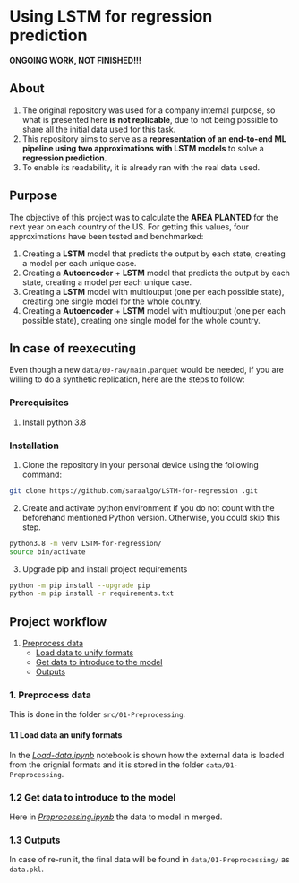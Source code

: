 # Using LSTM for regression prediction

**ONGOING WORK, NOT FINISHED!!!**

## About
1. The original repository was used for a company internal purpose, so what is presented here **is not replicable**, due to not being possible to share all the initial data used for this task.
2. This repository aims to serve as a **representation of an end-to-end ML pipeline using two approximations with LSTM models** to solve a **regression prediction**.
3. To enable its readability, it is already ran with the real data used.

## Purpose
The objective of this project was to calculate the **AREA PLANTED** for the next year on each country of the US. For getting this values, four approximations have been tested and benchmarked:

1. Creating a **LSTM** model that predicts the output by each state, creating a model per each unique case.
2. Creating a **Autoencoder** + **LSTM** model that predicts the output by each state, creating a model per each unique case.
3. Creating a **LSTM** model with multioutput (one per each possible state), creating one single model for the whole country.
4. Creating a **Autoencoder** + **LSTM** model with multioutput (one per each possible state), creating one single model for the whole country.


## In case of reexecuting

Even though a new `data/00-raw/main.parquet` would be needed, if you are willing to do a synthetic replication, here are the steps to follow:

### Prerequisites

1. Install python 3.8

### Installation

1. Clone the repository in your personal device using the following command:

```sh
git clone https://github.com/saraalgo/LSTM-for-regression .git
```

2. Create and activate python environment if you do not count with the beforehand mentioned Python version. Otherwise, you could skip this step.

```sh
python3.8 -m venv LSTM-for-regression/
source bin/activate
```

3. Upgrade pip and install project requirements 
```sh
python -m pip install --upgrade pip
python -m pip install -r requirements.txt
```


## Project workflow

1. [Preprocess data](#1-preprocess-data)
    - [Load data to unify formats](#11-load-data-an-unify-formats)
    - [Get data to introduce to the model](#12-get-data-to-introduce-to-the-model)
    - [Outputs](#13-outputs)


### 1. Preprocess data
This is done in the folder `src/01-Preprocessing`.

#### 1.1 Load data an unify formats
In the [*Load-data.ipynb*](https://github.com/saraalgo/LSTM-for-regression/blob/main/01-Preprocessing/Load-data.ipynb) notebook is shown how the external data is loaded from the orignial formats and it is stored in the folder `data/01-Preprocessing`.

### 1.2 Get data to introduce to the model
Here in [*Preprocessing.ipynb*](https://github.com/saraalgo/LSTM-for-regression/blob/main/src/01-Preprocessing/Preprocessing.ipynb) the data to model in merged.

### 1.3 Outputs
In case of re-run it, the final data will be found in `data/01-Preprocessing/` as `data.pkl`.